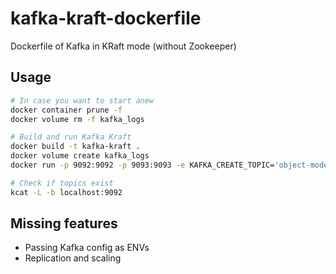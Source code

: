 # kafka-kraft-dockerfile
Dockerfile of Kafka in KRaft mode (without Zookeeper)

## Usage

```bash
# In case you want to start anew
docker container prune -f
docker volume rm -f kafka_logs

# Build and run Kafka Kraft
docker build -t kafka-kraft .
docker volume create kafka_logs
docker run -p 9092:9092 -p 9093:9093 -e KAFKA_CREATE_TOPIC='object-models,timeseries' --mount source=kafka_logs,destination=/tmp/kraft-combined-logs -it kafka-kraft

# Check if topics exist
kcat -L -b localhost:9092
```

## Missing features
- Passing Kafka config as ENVs
- Replication and scaling
